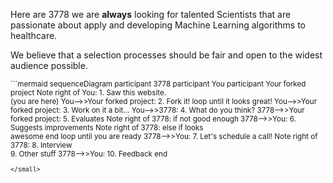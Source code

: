 
Here are 3778 we are **always** looking for talented Scientists that are passionate about apply and developing Machine Learning algorithms to healthcare.


We believe that a selection processes should be fair and open to the widest audience possible.

<small>
```mermaid
sequenceDiagram
    participant 3778
    participant You
    participant Your forked project
    Note right of You: 1. Saw this website. <br> (you are here)
    You-->>Your forked project: 2. Fork it!
    loop until it looks great!
        You-->>Your forked project: 3. Work on it a bit...
        You-->>3778: 4. What do you think?
        3778-->>Your forked project: 5. Evaluates
        Note right of 3778: if not good enough
        3778-->>You: 6. Suggests improvements
        Note right of 3778: else if looks <br> awesome
    end
    loop until you are ready
        3778-->>You: 7. Let's schedule a call!
        Note right of 3778: 8. Interview <br> 9. Other stuff
        3778-->>You: 10. Feedback
    end
    
    
```
</small>
